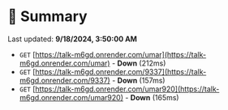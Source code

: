 # 📖 Summary
Last updated: **9/18/2024, 3:50:00 AM**

- `GET` [https://talk-m6gd.onrender.com/umar](https://talk-m6gd.onrender.com/umar) - **Down** (212ms)
- `GET` [https://talk-m6gd.onrender.com/9337](https://talk-m6gd.onrender.com/9337) - **Down** (157ms)
- `GET` [https://talk-m6gd.onrender.com/umar920](https://talk-m6gd.onrender.com/umar920) - **Down** (165ms)
